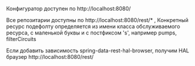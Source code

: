 
Конфигуратор доступен по http://localhost:8080/

Все репозитарии доступны по http://localhost:8080/rest/* , Конкретный ресурс подефолту определяется из имени класса обслуживаемого ресурса, с маленькой буквы и с постфиксом 's', например pumps, filterCircuits

Если добавить зависимость <artifactId>spring-data-rest-hal-browser</artifactId>, получим HAL браузер
http://localhost:8080/rest/



